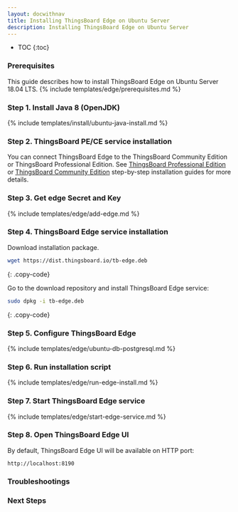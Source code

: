 ```yaml
---
layout: docwithnav
title: Installing ThingsBoard Edge on Ubuntu Server
description: Installing ThingsBoard Edge on Ubuntu Server
---
```


* TOC
{:toc}

### Prerequisites

This guide describes how to install ThingsBoard Edge on Ubuntu Server 18.04 LTS. 
{% include templates/edge/prerequisites.md %}

### Step 1. Install Java 8 (OpenJDK) 

{% include templates/install/ubuntu-java-install.md %}

### Step 2. ThingsBoard PE/CE service installation 

You can connect ThingsBoard Edge to the ThingsBoard Community Edition or ThingsBoard Professional Edition.
See [ThingsBoard Professional Edition](/docs/user-guide/install/pe/ubuntu/) or [ThingsBoard Community Edition](/docs/user-guide/install/ubuntu/) step-by-step installation guides for more details.

### Step 3. Get edge Secret and Key

{% include templates/edge/add-edge.md %}

### Step 4. ThingsBoard Edge service installation

Download installation package.

```bash
wget https://dist.thingsboard.io/tb-edge.deb
```
{: .copy-code}

Go to the download repository and install ThingsBoard Edge service:

```bash
sudo dpkg -i tb-edge.deb
```
{: .copy-code}

### Step 5. Configure ThingsBoard Edge

{% include templates/edge/ubuntu-db-postgresql.md %}

### Step 6. Run installation script

{% include templates/edge/run-edge-install.md %} 

### Step 7. Start ThingsBoard Edge service

{% include templates/edge/start-edge-service.md %} 

### Step 8. Open ThingsBoard Edge UI

By default, ThingsBoard Edge UI will be available on HTTP port:
```
http://localhost:8190
```

### Troubleshootings

### Next Steps
